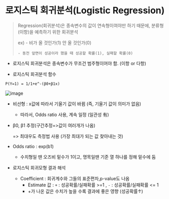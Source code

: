 # 로지스틱 회귀분석(Logistic Regression)

> Regression(회귀분석)은 종속변수의 값이 연속형이여야만 하기 때문에, 분류형(이항)을 예측하기 위한 회귀분석
>
> ex) - 비가 올 것인가(1) 안 올 것인가(0)
>
> 	  - 동전 앞면이 성공이라 했을 때 성공할 확률(1), 실패할 확률(0)



- 로지스틱 회귀분석은 종속변수가 무조건 범주형이어야 함. (이항 or 다항)

- 로지스틱 회귀분석 함수

```
P(Y=1) = 1/1+e^-(β0+β1x)
```

![image](https://user-images.githubusercontent.com/58683097/71047166-129b8780-217e-11ea-96a4-87fa1f72f8f8.png)

- 비선형 : x값에 따라서 기울기 값이 바뀜 (즉, 기울기 값이 의미가 없음)

  - 따라서, Odds ratio 사용, 계속 일정 (일관성 有)

- β0, β1 추정(구간추정=>값이 여러개가 나옴) 

  => 최대우도 측정법 사용 (가장 최대가 되는 값 찾아내는 것)

- Odds ratio : exp(b1)

  - 수치형일 땐 오즈비 밑수가 1이고, 명목일땐 기준 열 하나를 정해 밑수에 둠

- 로지스틱 회귀모형 결과 해석
  - Coefficient : 회귀계수와 그들의 표준편차,p-value도 나옴
    - Estimate 값 : `+` : 성공확률/실패확률 >=1 , `-` : 성공확률/실패확률 <= 1
    - +가 나온 값은 수치가 높을 수록 결과에 좋은 영향 (성공확률↑)

